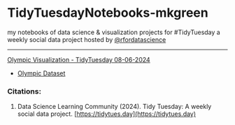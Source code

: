 # TidyTuesdayNotebooks-mkgreen
my notebooks of data science &amp; visualization projects for #TidyTuesday a weekly social data project hosted by [@rfordatascience](https://github.com/rfordatascience/tidytuesday)

---
[Olympic Visualization - TidyTuesday 08-06-2024](https://github.com/mkgreen/TidyTuesdayNotebooks-mkgreen/blob/main/TidyTuesOlympicData_8_6_2024.ipynb)
- [Olympic Dataset](https://raw.githubusercontent.com/rfordatascience/tidytuesday/master/data/2024/2024-08-06/olympics.csv)

### Citations:
1. Data Science Learning Community (2024). Tidy Tuesday: A weekly social data project. [https://tidytues.day](https://tidytues.day)
